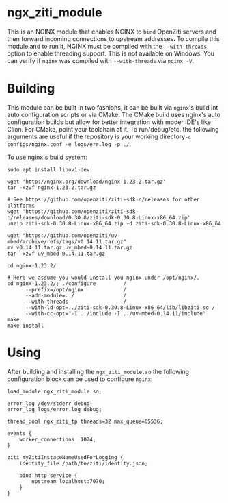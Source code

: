 # ngx_ziti_module

This is an NGINX module that enables NGINX to `bind` OpenZiti servers and then forward incoming 
connections to upstream addresses. To compile this module and to run it, NGINX must be compiled 
with the `--with-threads` option to enable threading support. This is not available on Windows.
You can verify if `nginx` was compiled with `--with-threads` via `nginx -V`.

# Building

This module can be built in two fashions, it can be built via `nginx`'s build int auto configuration
scripts or via CMake. The CMake build uses nginx's auto configuration builds but allow for better
integration with moder IDE's like Clion. For CMake, point your toolchain at it. To run/debug/etc.
the following arguments are useful if the repository is your working directory`-c configs/nginx.conf -e logs/err.log -p ./`.


To use nginx's build system:

```shell
sudo apt install libuv1-dev

wget 'http://nginx.org/download/nginx-1.23.2.tar.gz'
tar -xzvf nginx-1.23.2.tar.gz

# See https://github.com/openziti/ziti-sdk-c/releases for other platforms
wget 'https://github.com/openziti/ziti-sdk-c/releases/download/0.30.8/ziti-sdk-0.30.8-Linux-x86_64.zip'
unzip ziti-sdk-0.30.8-Linux-x86_64.zip -d ziti-sdk-0.30.8-Linux-x86_64 

wget "https://github.com/openziti/uv-mbed/archive/refs/tags/v0.14.11.tar.gz"
mv v0.14.11.tar.gz uv_mbed-0.14.11.tar.gz
tar -xzvf uv_mbed-0.14.11.tar.gz

cd nginx-1.23.2/

# Here we assume you would install you nginx under /opt/nginx/.
cd nginx-1.23.2/; ./configure         /
      --prefix=/opt/nginx             /
      --add-module=../                / 
      --with-threads                  / 
      --with-ld-opt=../ziti-sdk-0.30.8-Linux-x86_64/lib/libziti.so / 
      --with-cc-opt="-I ../include -I ../uv-mbed-0.14.11/include"
make
make install
```


# Using

After building and installing the `ngx_ziti_module.so` the following configuration block
can be used to configure `nginx`:

```
load_module ngx_ziti_module.so;

error_log /dev/stderr debug;
error_log logs/error.log debug;

thread_pool ngx_ziti_tp threads=32 max_queue=65536;

events {
    worker_connections  1024;
}

ziti myZitiInstaceNameUsedForLogging {
    identity_file /path/to/ziti/identity.json;

    bind http-service {
        upstream localhost:7070;
    }
}
```

